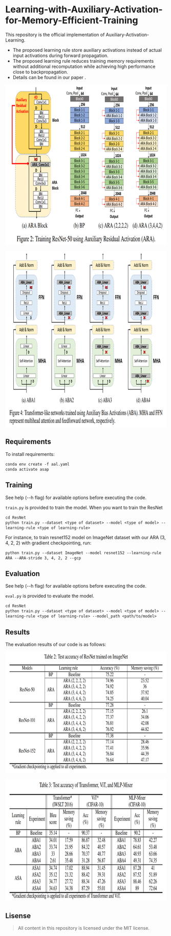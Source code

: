 # Learning-with-Auxiliary-Activation-for-Memory-Efficient-Training

This repository is the official implementation of Auxiliary-Activation-Learning. 

+ The proposed learning rule store auxiliary activations instead of actual input activations during forward propagation.
+ The proposed learning rule reduces training memory requirements without additional recomputation while achieving high performance close to backpropagation.
+ Details can be found in our paper .  

<p align="center"><img src="./Fig/ARA_Block.png"  width="750" height="500">
 
<p align="center"><img src="./Fig/ABA_Transformer.png"  width="850" height="550">

## Requirements

To install requirements:

```setup
conda env create -f aal.yaml
conda activate asap
```

## Training

See help (--h flag) for available options before executing the code.

`train.py` is provided to train the model.
 When you want to train the ResNet
 
```train
cd ResNet
python train.py --dataset <type of dataset> --model <type of model> --learning-rule <type of learning-rule> 
```

For instance, to train resnet152 model on ImageNet dataset with our ARA (3, 4, 2, 2) with gradient checkpointing, run:

```train_res18
python train.py --dataset ImageNet --model resnet152 --learning-rule ARA --ARA-stride 3, 4, 2, 2 --gcp
```

## Evaluation

See help (--h flag) for available options before executing the code.

`eval.py` is provided to evaluate the model.

```eval
cd ResNet
python train.py --dataset <type of dataset> --model <type of model> --learning-rule <type of learning-rule> --model_path <path/to/model>
```


## Results

The evaluation results of our code is as follows:
  
<p align="center"><img src="./Fig/ARA_Results.png"  width="750" height="380">
  
<p align="center"><img src="./Fig/ABA_Results.png"  width="750" height="380">

## Lisense

> All content in this repository is licensed under the MIT license. 

